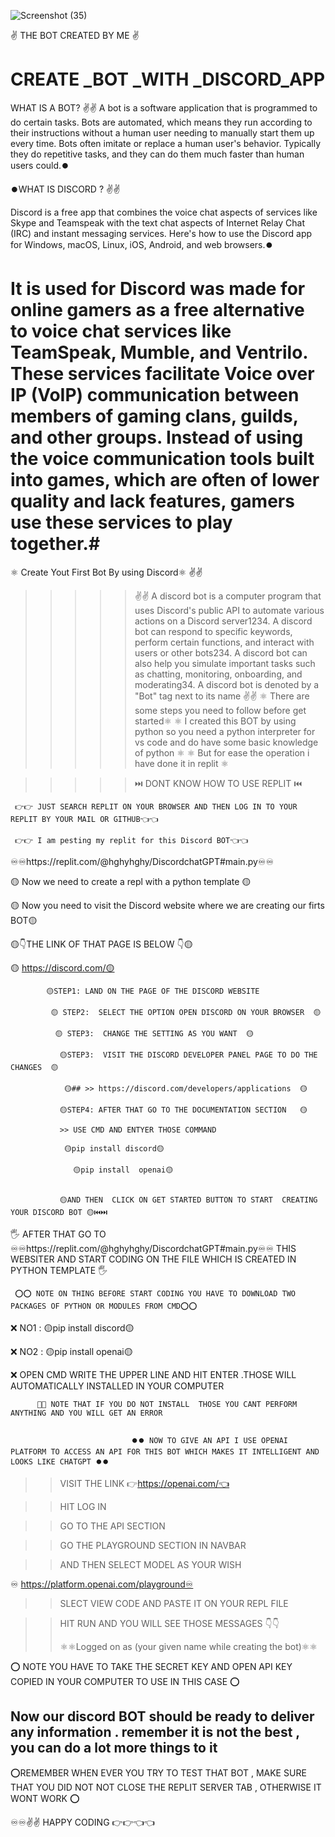 

![Screenshot (35)](https://github.com/hghyhghy/Discord-BOT_subhamGPT-by-using-_Python/assets/140393712/bbfd515e-0788-43fb-97a0-4064c61e8939)

✌️ THE BOT CREATED BY ME ✌️

# CREATE _BOT _WITH _DISCORD_APP

WHAT IS A BOT? ✌️✌️
A bot is a software application that is programmed to do certain tasks. Bots are automated, which means they run according to their instructions without a human user needing to manually start them up every time. Bots often imitate or replace a human user's behavior. Typically they do repetitive tasks, and they can do them much faster than human users could.⏺️

⏺️WHAT IS DISCORD ?  ✌️✌️

Discord is a free app that combines the voice chat aspects of services like Skype and Teamspeak with the text chat aspects of Internet Relay Chat (IRC) and instant messaging services. Here's how to use the Discord app for Windows, macOS, Linux, iOS, Android, and web browsers.⏺️

# It is used for Discord was made for online gamers as a free alternative to voice chat services like TeamSpeak, Mumble, and Ventrilo. These services facilitate Voice over IP (VoIP) communication between members of gaming clans, guilds, and other groups. Instead of using the voice communication tools built into games, which are often of lower quality and lack features, gamers use these services to play together.#

⚛️ Create Yout First Bot By using Discord⚛️  ✌️✌️

  >>>>>  ✌️✌️  A discord bot is a computer program that uses Discord's public API to automate various actions on a Discord server1234. A discord bot can respond to specific keywords, perform certain functions, and interact with users or other bots234. A discord bot can also help you simulate important tasks such as chatting, monitoring, onboarding, and moderating34. A discord bot is denoted by a "Bot" tag next to its name ✌️✌️
>  >>>> ⚛️  There are some steps you need to follow before get started⚛️
>  >>>> ⚛️  I created this BOT by using python so you need a python interpreter for vs code and do have some basic knowledge of python ⚛️
>  >>>> ⚛️  But for ease the operation i have done it in replit ⚛️

>  >>>>
>  >>>> ⏭️  DONT KNOW HOW TO USE REPLIT  ⏮️

     👉👉 JUST SEARCH REPLIT ON YOUR BROWSER AND THEN LOG IN TO YOUR REPLIT BY YOUR MAIL OR GITHUB👈👈

     👉👉 I am pesting my replit for this Discord BOT👈👈

                                
                                
♾️♾️https://replit.com/@hghyhghy/DiscordchatGPT#main.py♾️♾️

🟡 Now we need to create  a repl with a python template 🟡

🟡 Now  you need to visit the Discord website where we are creating our firts BOT🟡

🟡👇THE LINK OF THAT PAGE IS BELOW 👇🟡

🟡 https://discord.com/🟡

            🟡STEP1: LAND ON THE PAGE OF THE DISCORD WEBSITE 
            
             🟡 STEP2:  SELECT THE OPTION OPEN DISCORD ON YOUR BROWSER  🟡
              
              🟡 STEP3:  CHANGE THE SETTING AS YOU WANT  🟡
              
               🟡STEP3:  VISIT THE DISCORD DEVELOPER PANEL PAGE TO DO THE CHANGES  🟡
               
                🟡## >> https://discord.com/developers/applications  🟡
               
               🟡STEP4: AFTER THAT GO TO THE DOCUMENTATION SECTION   🟡

               >> USE CMD AND ENTYER THOSE COMMAND 

                🟡pip install discord🟡

                  🟡pip install  openai🟡

              
               🟡AND THEN  CLICK ON GET STARTED BUTTON TO START  CREATING YOUR DISCORD BOT 🟡⏮️⏭️

🖐️ AFTER THAT GO TO  ♾️♾️https://replit.com/@hghyhghy/DiscordchatGPT#main.py♾️♾️ THIS WEBSITER AND  START CODING ON THE FILE WHICH IS CREATED IN PYTHON TEMPLATE  🖐️                

     ⭕⭕ NOTE ON THING BEFORE START CODING YOU HAVE TO DOWNLOAD TWO PACKAGES OF PYTHON OR MODULES FROM CMD⭕⭕
     
❌ NO1 :    🟡pip install discord🟡

❌ NO2 :    🟡pip install  openai🟡

❌ OPEN CMD  WRITE THE UPPER LINE AND HIT ENTER .THOSE WILL AUTOMATICALLY INSTALLED IN YOUR COMPUTER 

          🚫🚫 NOTE THAT IF YOU DO NOT INSTALL  THOSE YOU CANT PERFORM ANYTHING AND YOU WILL GET AN ERROR

                                             
                               ⏺️⏺️ NOW TO GIVE AN API I USE OPENAI PLATFORM TO ACCESS AN API FOR THIS BOT WHICH MAKES IT INTELLIGENT AND LOOKS LIKE CHATGPT ⏺️⏺️

>>VISIT THE LINK 👉https://openai.com/👈

>> HIT LOG IN 

>> GO TO THE API SECTION 

>> GO THE PLAYGROUND SECTION IN NAVBAR

>>AND THEN SELECT MODEL AS YOUR WISH 

♾️ https://platform.openai.com/playground♾️

>> SLECT VIEW CODE AND PASTE IT ON YOUR REPL FILE 

>> HIT RUN AND YOU WILL SEE THOSE MESSAGES 👇👇
>>
>> ⚛️⚛️Logged on as (your given name while creating the bot)⚛️⚛️
>>


⭕ NOTE YOU HAVE TO TAKE THE SECRET KEY AND OPEN API KEY COPIED IN  YOUR COMPUTER TO USE IN THIS CASE ⭕

## Now our discord BOT should be ready to deliver any information  . remember it is not the best , you can do a lot more things to it 




⭕REMEMBER WHEN EVER YOU  TRY TO TEST THAT BOT , MAKE SURE THAT YOU DID NOT NOT CLOSE THE REPLIT SERVER TAB , OTHERWISE IT WONT WORK  ⭕

          

♾️♾️✌️✌️ HAPPY CODING 👉👉👈👈
